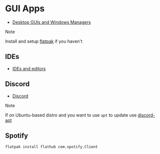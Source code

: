 # GUI Apps

- [Desktop GUIs and Windows Managers](./desktop.md)

> [!NOTE]
> Install and setup [flatpak](https://flatpak.org/setup/) if you haven't

## IDEs

- [IDEs and editors](./ide.md)

## Discord

- [Discord](https://discord.com/download)

> [!NOTE]
> If on Ubuntu-based distro and you want to use `apt` to update
> use [discord-apt](https://github.com/palfrey/discord-apt)

## Spotify

```bash
flatpak install flathub com.spotify.Client
```
